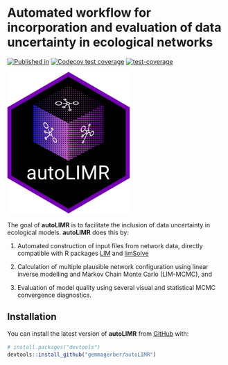 
<!-- README.md is generated from README.Rmd. Please edit that file -->

# Automated workflow for incorporation and evaluation of data uncertainty in ecological networks

<!-- badges: start -->

[![Published
in](https://img.shields.io/badge/Ecological_Informatics-green?style=plastic&label=Published%20in&link=https%3A%2F%2Fdoi.org%2F10.1016%2Fj.ecoinf.2023.102375)](https://doi.org/10.1016/j.ecoinf.2023.102375)
[![Codecov test
coverage](https://codecov.io/gh/gemmagerber/autoLIMR/branch/main/graph/badge.svg)](https://app.codecov.io/gh/gemmagerber/autoLIMR?branch=main)
[![test-coverage](https://github.com/gemmagerber/autoLIMR/actions/workflows/test-coverage.yaml/badge.svg)](https://github.com/gemmagerber/autoLIMR/actions/workflows/test-coverage.yaml)
<!-- badges: end -->

![](vignettes/images/autoLIMR_logo.png)

The goal of **autoLIMR** is to facilitate the inclusion of data
uncertainty in ecological models. **autoLIMR** does this by:

1.  Automated construction of input files from network data, directly
    compatible with R packages
    [LIM](https://CRAN.R-project.org/package=LIM) and
    [limSolve](https://CRAN.R-project.org/package=limSolve)

2.  Calculation of multiple plausible network configuration using linear
    inverse modelling and Markov Chain Monte Carlo (LIM-MCMC), and

3.  Evaluation of model quality using several visual and statistical
    MCMC convergence diagnostics.

## Installation

You can install the latest version of **autoLIMR** from
[GitHub](https://github.com/) with:

``` r
# install.packages("devtools")
devtools::install_github("gemmagerber/autoLIMR")
```
